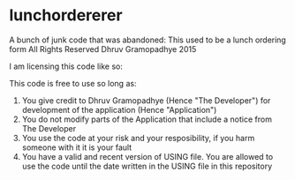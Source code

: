 # lunchordererer
A bunch of junk code that was abandoned: This used to be a lunch ordering form All Rights Reserved Dhruv Gramopadhye 2015

I am licensing this code like so:

This code is free to use so long as:

1. You give credit to Dhruv Gramopadhye (Hence "The Developer")  for development of the application (Hence "Application")
2. You do not modify parts of the Application that include a notice from The Developer
3. You use the code at your risk and your resposibility, if you harm someone with it it is your fault
4. You have a valid and recent version of USING file. You are allowed to use the code until the date written in the USING file in this repository
